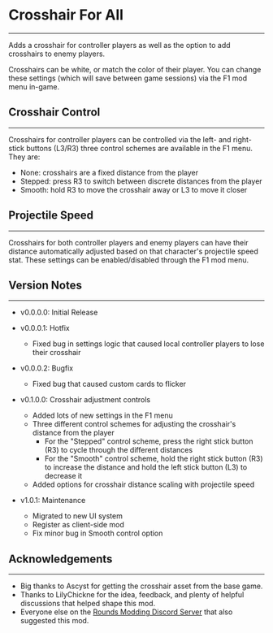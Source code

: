 # Crosshair For All
-------------------

Adds a crosshair for controller players as well as the option to add crosshairs to enemy players.

Crosshairs can be white, or match the color of their player. You can change these settings (which will save between game sessions) via the F1 mod menu in-game.

## Crosshair Control
--------------------

Crosshairs for controller players can be controlled via the left- and right-stick buttons (L3/R3) three control schemes are available in the F1 menu. They are:

- None: crosshairs are a fixed distance from the player
- Stepped: press R3 to switch between discrete distances from the player
- Smooth: hold R3 to move the crosshair away or L3 to move it closer

## Projectile Speed
-------------------

Crosshairs for both controller players and enemy players can have their distance automatically adjusted based on that character's projectile speed stat. These settings can be enabled/disabled through the F1 mod menu.

## Version Notes
----------------

- v0.0.0.0: Initial Release

- v0.0.0.1: Hotfix
    - Fixed bug in settings logic that caused local controller players to lose their crosshair

- v0.0.0.2: Bugfix
    - Fixed bug that caused custom cards to flicker

- v0.1.0.0: Crosshair adjustment controls
    - Added lots of new settings in the F1 menu
    - Three different control schemes for adjusting the crosshair's distance from the player
        - For the "Stepped" control scheme, press the right stick button (R3) to cycle through the different distances
        - For the "Smooth" control scheme, hold the right stick button (R3) to increase the distance and hold the left stick button (L3) to decrease it
    - Added options for crosshair distance scaling with projectile speed

- v1.0.1: Maintenance
    - Migrated to new UI system
    - Register as client-side mod
    - Fix minor bug in Smooth control option

## Acknowledgements
-------------------

- Big thanks to Ascyst for getting the crosshair asset from the base game.
- Thanks to LilyChickne for the idea, feedback, and plenty of helpful discussions that helped shape this mod.
- Everyone else on the [Rounds Modding Discord Server](https://discord.gg/j9CHhtmCST) that also suggested this mod.
